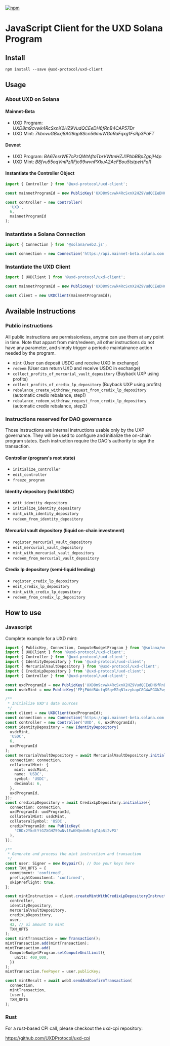 [![npm][npm-image]][npm-url]

[npm-image]: https://img.shields.io/npm/v/@uxd-protocol/uxd-client.svg
[npm-url]: https://www.npmjs.com/package/@uxd-protocol/uxd-client

# JavaScript Client for the UXD Solana Program

## Install

```
npm install --save @uxd-protocol/uxd-client
```

## Usage

### About UXD on Solana

#### Mainnet-Beta

- UXD Program: _UXD8m9cvwk4RcSxnX2HZ9VudQCEeDH6fRnB4CAP57Dr_
- UXD Mint: _7kbnvuGBxxj8AG9qp8Scn56muWGaRaFqxg1FsRp3PaFT_

#### Devnet

- UXD Program: _BA67esrWE7cPzQWtAftaTbrVWtmHZJ1PbbBBpZgpjH4p_
- UXD Mint: _B8fvu55oqVmPzRFjo99wvnPXkuA2AcFBou5tstpeHFaR_

#### Instantiate the Controller Object

```javascript
import { Controller } from '@uxd-protocol/uxd-client';

const mainnetProgramId = new PublicKey('UXD8m9cvwk4RcSxnX2HZ9VudQCEeDH6fRnB4CAP57Dr');

const controller = new Controller(
  'UXD',
  6,
  mainnetProgramId
);
```

### Instantiate a Solana Connection

```javascript
import { Connection } from '@solana/web3.js';

const connection = new Connection('https://api.mainnet-beta.solana.com');
```

### Instantiate the UXD Client

```javascript
import { UXDClient } from '@uxd-protocol/uxd-client';

const mainnetProgramId = new PublicKey('UXD8m9cvwk4RcSxnX2HZ9VudQCEeDH6fRnB4CAP57Dr');

const client = new UXDClient(mainnetProgramId);
```

## Available Instructions

### Public instructions

All public instructions are permissionless, anyone can use them at any point in time.
Note that appart from mint/redeem, all other instructions do not have any parameter, and simply trigger a periodic maintainance action needed by the program.

- `mint` (User can deposit USDC and receive UXD in exchange)
- `redeem` (User can return UXD and receive USDC in exchange)
- `collect_profits_of_mercurial_vault_depository` (Buyback UXP using profits)
- `collect_profits_of_credix_lp_depository` (Buyback UXP using profits)
- `rebalance_create_withdraw_request_from_credix_lp_depository` (automatic credix rebalance, step1)
- `rebalance_redeem_withdraw_request_from_credix_lp_depository` (automatic credix rebalance, step2)

### Instructions reserved for DAO governance

Those instructions are internal instructions usable only by the UXP governance.
They will be used to configure and initialize the on-chain program states.
Each instruction require the DAO's authority to sign the transaction.

#### Controller (program's root state)

- `initialize_controller`
- `edit_controller`
- `freeze_program`

#### Identity depository (hold USDC)

- `edit_identity_depository`
- `initialize_identity_depository`
- `mint_with_identity_depository`
- `redeem_from_identity_depository`

#### Mercurial vault depository (liquid on-chain investment)

- `register_mercurial_vault_depository`
- `edit_mercurial_vault_depository`
- `mint_with_mercurial_vault_depository`
- `redeem_from_mercurial_vault_depository`

#### Credix lp depository (semi-liquid lending)

- `register_credix_lp_depository`
- `edit_credix_lp_depository`
- `mint_with_credix_lp_depository`
- `redeem_from_credix_lp_depository`

## How to use

### Javascript

Complete example for a UXD mint:

```ts
import { PublicKey, Connection, ComputeBudgetProgram } from '@solana/web3.js';
import { UXDClient } from '@uxd-protocol/uxd-client';
import { Controller } from '@uxd-protocol/uxd-client';
import { IdentityDepository } from '@uxd-protocol/uxd-client';
import { MercurialVaultDepository } from '@uxd-protocol/uxd-client';
import { CredixLpDepository } from '@uxd-protocol/uxd-client';
import { Controller } from '@uxd-protocol/uxd-client';

const uxdProgramId = new PublicKey('UXD8m9cvwk4RcSxnX2HZ9VudQCEeDH6fRnB4CAP57Dr');
const usdcMint = new PublicKey('EPjFWdd5AufqSSqeM2qN1xzybapC8G4wEGGkZwyTDt1v');

/**
 * Initialize UXD's data sources
 */
const client = new UXDClient(uxdProgramId);
const connection = new Connection('https://api.mainnet-beta.solana.com');
const controller = new Controller('UXD', 6, uxdProgramId);
const identityDepository = new IdentityDepository(
  usdcMint,
  'USDC',
  6,
  uxdProgramId
);
const mercurialVaultDepository = await MercurialVaultDepository.initialize({
  connection: connection,
  collateralMint: {
    mint: usdcMint,
    name: 'USDC',
    symbol: 'USDC',
    decimals: 6,
  },
  uxdProgramId,
});
const credixLpDepository = await CredixLpDepository.initialize({
  connection: connection,
  uxdProgramId: uxdProgramId,
  collateralMint: usdcMint,
  collateralSymbol: 'USDC',
  credixProgramId: new PublicKey(
    'CRDx2YkdtYtGZXGHZ59wNv1EwKHQndnRc1gT4p8i2vPX'
  ),
});

/**
 * Generate and process the mint instruction and transaction
 */
const user: Signer = new Keypair(); // Use your keys here
const TXN_OPTS = {
  commitment: 'confirmed',
  preflightCommitment: 'confirmed',
  skipPreflight: true,
};

const mintInstruction = client.createMintWithCredixLpDepositoryInstruction(
  controller,
  identityDepository,
  mercurialVaultDepository,
  credixLpDepository,
  user,
  42, // ui amount to mint
  TXN_OPTS
);
const mintTransaction = new Transaction();
mintTransaction.add(mintTransaction);
mintTransaction.add(
  ComputeBudgetProgram.setComputeUnitLimit({
    units: 400_000,
  })
);
mintTransaction.feePayer = user.publicKey;

const mintResult = await web3.sendAndConfirmTransaction(
  connection,
  mintTransaction,
  [user],
  TXN_OPTS
);
```

### Rust

For a rust-based CPI call, please checkout the uxd-cpi repository:

https://github.com/UXDProtocol/uxd-cpi
